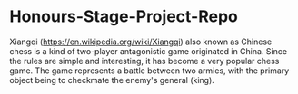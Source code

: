 # Honours-Stage-Project-Repo
Xiangqi (https://en.wikipedia.org/wiki/Xiangqi) also known as Chinese chess is a kind of two-player antagonistic game originated in China. Since the rules are simple and interesting, it has become a very popular chess game. The game represents a battle between two armies, with the primary object being to checkmate the enemy's general (king).
